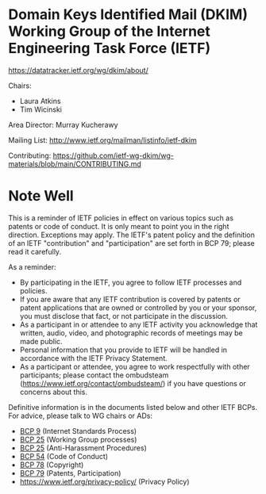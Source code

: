 # Domain Keys Identified Mail (DKIM) Working Group of the Internet Engineering Task Force (IETF)

https://datatracker.ietf.org/wg/dkim/about/

Chairs:
  - Laura Atkins
  - Tim Wicinski

Area Director: Murray Kucherawy

Mailing List: http://www.ietf.org/mailman/listinfo/ietf-dkim

Contributing:  https://github.com/ietf-wg-dkim/wg-materials/blob/main/CONTRIBUTING.md

# Note Well

This is a reminder of IETF policies in effect on various topics such
as patents or code of conduct.  It is only meant to point you in the
right direction. Exceptions may apply. The IETF's patent policy and the
definition of an IETF "contribution" and "participation" are set forth
in BCP 79; please read it carefully.

As a reminder:

 * By participating in the IETF, you agree to follow IETF processes and policies.
 * If you are aware that any IETF contribution is covered by patents or
   patent applications that are owned or controlled by you or your sponsor,
   you must disclose that fact, or not participate in the discussion.
 * As a participant in or attendee to any IETF activity you acknowledge
   that written, audio, video, and photographic records of meetings may
   be made public.
 * Personal information that you provide to IETF will be handled in
   accordance with the IETF Privacy Statement.
 * As a participant or attendee, you agree to work respectfully with other
   participants; please contact the ombudsteam (https://www.ietf.org/contact/ombudsteam/)
   if you have questions or concerns about this.

Definitive information is in the documents listed below and other IETF BCPs.
For advice, please talk to WG chairs or ADs:

  * [BCP 9](https://www.rfc-editor.org/info/bcp9) (Internet Standards Process)
  * [BCP 25](https://www.rfc-editor.org/info/bcp25) (Working Group processes)
  * [BCP 25](https://www.rfc-editor.org/info/bcp25) (Anti-Harassment Procedures)
  * [BCP 54](https://www.rfc-editor.org/info/bcp54) (Code of Conduct)
  * [BCP 78](https://www.rfc-editor.org/info/bcp78) (Copyright)
  * [BCP 79](https://www.rfc-editor.org/info/bcp79) (Patents, Participation)
  * https://www.ietf.org/privacy-policy/ (Privacy Policy)


